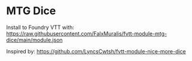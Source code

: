 # MTG Dice
Install to Foundry VTT with: https://raw.githubusercontent.com/FalxMuralis/fvtt-module-mtg-dice/main/module.json

Inspired by: https://github.com/LyncsCwtsh/fvtt-module-nice-more-dice
